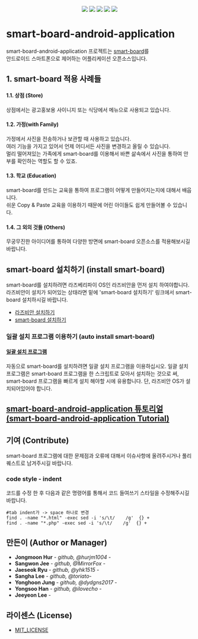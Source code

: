<p align="center">
<img src="https://user-images.githubusercontent.com/36920367/62415482-42ca0a00-b665-11e9-9b25-fa7f1614111d.png">
<img src="https://img.shields.io/badge/raspbian->=2019--06--20-red.svg">
<img src="https://img.shields.io/badge/php-%5E7.1.3-blue.svg">
<img src="https://img.shields.io/badge/smart--board-v0.05-orange.svg">
<img src="https://img.shields.io/badge/license-MIT-green.svg">
</p>

# smart-board-android-application

smart-board-android-application 프로젝트는 [smart-board](https://github.com/anhive-junior/smart-board)를 \
안드로이드 스마트폰으로 제어하는 어플리케이션 오픈소스입니다.

## 1. smart-board 적용 사례들

#### 1.1. 상점 (Store)

상점에서는 광고홍보용 사이니지 또는 식당에서 메뉴으로 사용되고 있습니다.

#### 1.2. 가정(with Family)

가정에서 사진을 전송하거나 보관할 때 사용하고 있습니다. \
여러 기능을 가지고 있어서 언제 어디서든 사진을 변경하고 올릴 수 있습니다. \
멀리 떨어져있는 가족에게 smart-board를 이용해서 바쁜 삶속에서 사진을 통하여 안부를 확인하는 역할도 할 수 있죠.

#### 1.3. 학교 (Education)

smart-board를 만드는 교육을 통하여 프로그램이 어떻게 만들어지는지에 대해서 배웁니다. \
쉬운 Copy & Paste 교육을 이용하기 때문에 어린 아이들도 쉽게 만들어볼 수 있습니다.

#### 1.4. 그 외의 것들 (Others)

무궁무진한 아이디어를 통하여 다양한 방면에 smart-board 오픈소스를 적용해보시길 바랍니다.

## smart-board 설치하기 (install smart-board)

smart-board를 설치하려면 라즈베리파이 OS인 라즈비안을 먼저 설치 하여야합니다.\
라즈비안이 설치가 되어있는 상태라면 밑에 'smart-board 설치하기' 링크에서 smart-board 설치하시길 바랍니다.

- [라즈비안 설치하기](https://github.com/anhive-junior/smart-board/wiki/%EB%9D%BC%EC%A6%88%EB%B9%84%EC%95%88-OS-%EC%84%A4%EC%B9%98)
- [smart-board 설치하기](https://github.com/anhive-junior/smart-board/wiki/Install-Smart-Board)

### 일괄 설치 프로그램 이용하기 (auto install smart-board)

#### [일괄 설치 프로그램](https://github.com/anhive-junior/smart-board/wiki/Smart-board-%EC%9D%BC%EA%B4%84-%EC%84%A4%EC%B9%98-%ED%94%84%EB%A1%9C%EA%B7%B8%EB%9E%A8)
자동으로 smart-board를 설치하려면 일괄 설치 프로그램을 이용하십시오. 일괄 설치 프로그램은 smart-board 프로그램을 한 스크립트로 모아서 설치하는 것으로 써, smart-board 프로그램을 빠르게 설치 해야할 시에 유용합니다. 단, 라즈비안 OS가 설치되어있어야 합니다.

## [smart-board-android-application 튜토리얼 (smart-board-android-application Tutorial)](https://github.com/anhive-junior/smart-board/wiki/Tutorial)

## 기여 (Contribute)

smart-board 프로그램에 대한 문제점과 오류에 대해서 이슈사항에 올려주시거나 풀리퀘스트로 남겨주시길 바랍니다.

### code style - indent

코드를 수정 한 후 다음과 같은 명령어를 통해서 코드 들여쓰기 스타일을 수정해주시길 바랍니다.

```
#tab indent가 -> space 하나로 변경
find . -name "*.html" -exec sed -i 's/\t/    /g'  {} +
find . -name "*.php" -exec sed -i 's/\t/    /g'  {} +
```

## 만든이 (Author or Manager)

* **Jongmoon Hur** - *github, @hurjm1004* -
* **Sangwon Jee** - *github, @MirrorFox* -
* **Jaeseok Ryu** - *github, @yhk1515* -
* **Sangha Lee** - *github, @toriato*-
* **Yonghoon Jung** - *github, @dydgns2017* -
* **Yongsoo Han** - *github, @ilovecho* -
* **Jeeyeon Lee** - 

## 라이센스 (License)

- [MIT_LICENSE](https://github.com/anhive-junior/smart-board/blob/master/LICENSE.md)


